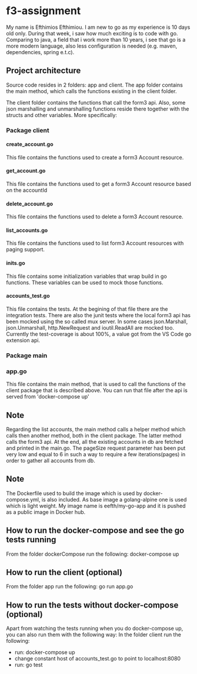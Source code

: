# f3-assignment
My name is Efthimios Efthimiou. I am new to go as my experience is 10 days old only. During that week, i saw how much exciting is to code with go. 
Comparing to java, a field that i work more than 10 years, i see that go is a more modern language, also less configuration is needed (e.g. maven, dependencies, spring e.t.c).

## Project architecture
Source code resides in 2 folders: app and client. The app folder contains the main method, which calls the functions existing in the client folder.

The client folder contains the functions that call the form3 api. Also, some json marshalling and unmarshalling functions reside there together with the structs and other variables. More specifically:
### Package client
#### create_account.go
This file contains the functions used to create a form3 Account resource.
#### get_account.go
This file contains the functions used to get a form3 Account resource based on the accountId
#### delete_account.go
This file contains the functions used to delete a form3 Account resource.
#### list_accounts.go
This file contains the functions used to list form3 Account resources with paging support.
#### inits.go
This file contains some initialization variables that wrap build in go functions. These variables can be used to mock those functions.
#### accounts_test.go
This file contains the tests. At the begining of that file there are the integration tests. There are also the junit tests where the local form3 api has been mocked using the so called mux server.
In some cases json.Marshall, json.Unmarshall, http.NewRequest and ioutil.ReadAll are mocked too. Currently the test-coverage is about 100%, a value got from the VS Code go extension api.

### Package main
### app.go
This file contains the main method, that is used to call the functions of the client package that is described above. You can run that file after the api is served from 'docker-compose up' 

## Note
Regarding the list accounts, the main method calls a helper method which calls then another method, both in the client package. The latter method calls the form3 api. At the end, all the existing accounts in db are fetched and printed in the main.go. The pageSize request parameter has been put very low and equal to 6 in such a way to require a few iterations(pages) in order to gather all accounts from db.

## Note
The Dockerfile used to build the image which is used by docker-compose.yml, is also included. As base image a golang-alpine one is used which is light weight. My image name is eefth/my-go-app and it is pushed as a public image in Docker hub.

## How to run the docker-compose and see the go tests running
From the folder dockerCompose run the following: docker-compose up

## How to run the client (optional)
From the folder app run the following: go run app.go

## How to run the tests without docker-compose (optional)
Apart from watching the tests running when you do docker-compose up, you can also run them with the following way:
In the folder client run the following: 
- run: docker-compose up
- change constant host of accounts_test.go to point to localhost:8080  
- run: go test
